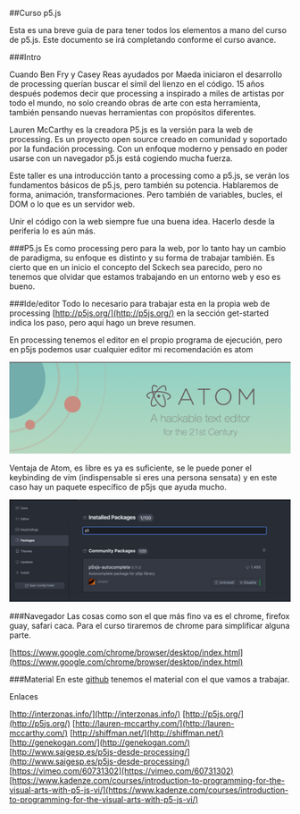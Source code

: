 ##Curso p5.js

Esta es una breve guia de para tener todos los elementos a mano del curso de p5.js. Este documento se irá completando conforme el curso avance.

###Intro

Cuando Ben Fry y Casey Reas ayudados por Maeda iniciaron el desarrollo de processing querían buscar el símil del lienzo en el código. 15 años después podemos decir que processing a inspirado a miles de artistas por todo el mundo, no solo creando obras de arte con esta herramienta, también pensando nuevas herramientas con propósitos diferentes.

Lauren McCarthy es la creadora P5.js  es la versión para la web de processing. Es un proyecto open source creado en comunidad y soportado por la fundación processing. Con un enfoque moderno y pensado en poder usarse con un navegador p5.js está cogiendo mucha fuerza.

Este taller es una introducción tanto a processing como a p5.js, se verán los fundamentos básicos de p5.js, pero también su potencia.
Hablaremos de forma, animación, transformaciones. Pero también de variables, bucles, el DOM o lo que es un servidor web.

Unir el código con la web siempre fue una buena idea. Hacerlo desde la periferia lo es aún más.

###P5.js
Es como processing pero para la web, por lo tanto hay un cambio de paradigma, su enfoque es distinto y su forma de trabajar también. Es cierto que en un inicio el concepto del Sckech sea parecido, pero no tenemos que olvidar que estamos trabajando en un entorno web y eso es bueno.

###Ide/editor
Todo lo necesario para trabajar esta en la propia web de processing [http://p5js.org/](http://p5js.org/) en la sección get-started indica los paso, pero aquí hago un breve resumen.

En processing tenemos el editor en el propio programa de ejecución, pero en p5js podemos usar cualquier editor mi recomendación es atom

![image alt text](image_0.png)

Ventaja de Atom, es libre es ya es suficiente, se le puede poner el keybinding de vim (indispensable si eres una persona sensata) y en este caso hay un paquete específico de p5js que ayuda mucho.

![image alt text](image_1.png)

###Navegador
Las cosas como son el que más fino va es el chrome, firefox guay, safari caca. Para el curso tiraremos de chrome para simplificar alguna parte.

[https://www.google.com/chrome/browser/desktop/index.html](https://www.google.com/chrome/browser/desktop/index.html)

###Material
En este [github](https://github.com/karlosgliberal/cursop5js) tenemos el material con el que vamos a trabajar.

Enlaces

[http://interzonas.info/](http://interzonas.info/)
[http://p5js.org/](http://p5js.org/)
[http://lauren-mccarthy.com/](http://lauren-mccarthy.com/)
[http://shiffman.net/](http://shiffman.net/)
[http://genekogan.com/](http://genekogan.com/)
[http://www.saigesp.es/p5js-desde-processing/](http://www.saigesp.es/p5js-desde-processing/)
[https://vimeo.com/60731302](https://vimeo.com/60731302)
[https://www.kadenze.com/courses/introduction-to-programming-for-the-visual-arts-with-p5-js-vi/](https://www.kadenze.com/courses/introduction-to-programming-for-the-visual-arts-with-p5-js-vi/)
